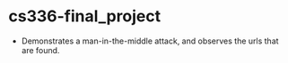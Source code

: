 # cs336-final_project

- Demonstrates a man-in-the-middle attack, and observes the urls that are found.

